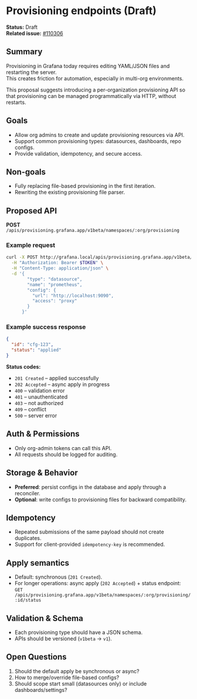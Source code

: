# Provisioning endpoints (Draft)

**Status:** Draft  
**Related issue:** [#110306](https://github.com/grafana/grafana/issues/110306)

## Summary
Provisioning in Grafana today requires editing YAML/JSON files and restarting the server.  
This creates friction for automation, especially in multi-org environments.  

This proposal suggests introducing a per-organization provisioning API so that provisioning can be managed programmatically via HTTP, without restarts.

## Goals
- Allow org admins to create and update provisioning resources via API.  
- Support common provisioning types: datasources, dashboards, repo configs.  
- Provide validation, idempotency, and secure access.  

## Non-goals
- Fully replacing file-based provisioning in the first iteration.  
- Rewriting the existing provisioning file parser.  

## Proposed API

**POST** `/apis/provisioning.grafana.app/v1beta/namespaces/:org/provisioning`

### Example request
```bash
curl -X POST http://grafana.local/apis/provisioning.grafana.app/v1beta/namespaces/default/provisioning \
  -H "Authorization: Bearer $TOKEN" \
  -H "Content-Type: application/json" \
  -d '{
        "type": "datasource",
        "name": "prometheus",
        "config": {
          "url": "http://localhost:9090",
          "access": "proxy"
        }
      }'
```

### Example success response

```json
{
  "id": "cfg-123",
  "status": "applied"
}
```
**Status codes:**

- `201 Created` – applied successfully
- `202 Accepted` – async apply in progress
- `400` – validation error
- `401` – unauthenticated
- `403` – not authorized
- `409` – conflict
- `500` – server error

## Auth & Permissions

- Only org-admin tokens can call this API.
- All requests should be logged for auditing.

## Storage & Behavior

- **Preferred**: persist configs in the database and apply through a reconciler.
- **Optional**: write configs to provisioning files for backward compatibility.

## Idempotency

- Repeated submissions of the same payload should not create duplicates.
- Support for client-provided `idempotency-key` is recommended.

## Apply semantics

- Default: synchronous (`201 Created`).
- For longer operations: async apply (`202 Accepted`) + status endpoint:  
  `GET /apis/provisioning.grafana.app/v1beta/namespaces/:org/provisioning/:id/status`

## Validation & Schema

- Each provisioning type should have a JSON schema.
- APIs should be versioned (`v1beta` → `v1`).

## Open Questions

1. Should the default apply be synchronous or async?
2. How to merge/override file-based configs?
3. Should scope start small (datasources only) or include dashboards/settings?



